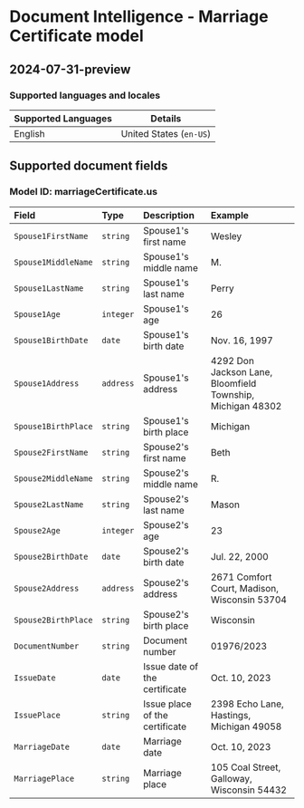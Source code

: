 # Document Intelligence - Marriage Certificate model

## 2024-07-31-preview

### Supported languages and locales

| Supported Languages | Details |
|:--------------------|:-------:|
|English|United States (`en-US`)|

## Supported document fields

### Model ID:  **marriageCertificate.us**

| Field | Type | Description | Example |
|:------|:-----|:------------|:--------|
|`Spouse1FirstName`|`string`|Spouse1's first name|Wesley|
|`Spouse1MiddleName`|`string`|Spouse1's middle name|M.|
|`Spouse1LastName`|`string`|Spouse1's last name|Perry|
|`Spouse1Age`|`integer`|Spouse1's age|26|
|`Spouse1BirthDate`|`date`|Spouse1's birth date|Nov. 16, 1997|
|`Spouse1Address`|`address`|Spouse1's address|4292 Don Jackson Lane, Bloomfield Township, Michigan 48302|
|`Spouse1BirthPlace`|`string`|Spouse1's birth place|Michigan|
|`Spouse2FirstName`|`string`|Spouse2's first name|Beth|
|`Spouse2MiddleName`|`string`|Spouse2's middle name|R.|
|`Spouse2LastName`|`string`|Spouse2's last name|Mason|
|`Spouse2Age`|`integer`|Spouse2's age|23|
|`Spouse2BirthDate`|`date`|Spouse2's birth date|Jul. 22, 2000|
|`Spouse2Address`|`address`|Spouse2's address|2671 Comfort Court, Madison, Wisconsin 53704|
|`Spouse2BirthPlace`|`string`|Spouse2's birth place|Wisconsin|
|`DocumentNumber`|`string`|Document number|01976/2023|
|`IssueDate`|`date`|Issue date of the certificate|Oct. 10, 2023|
|`IssuePlace`|`string`|Issue place of the certificate|2398 Echo Lane, Hastings, Michigan 49058|
|`MarriageDate`|`date`|Marriage date|Oct. 10, 2023|
|`MarriagePlace`|`string`|Marriage place|105 Coal Street, Galloway, Wisconsin 54432|
